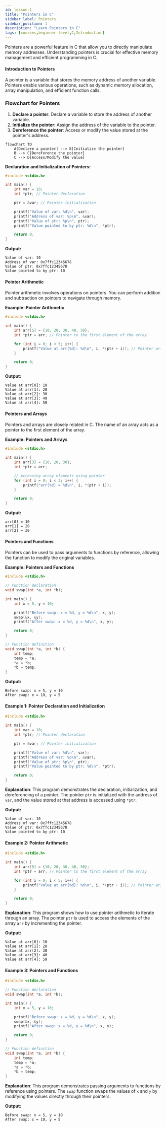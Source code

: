 ```yaml
---
id: lesson-1
title: "Pointers in C"
sidebar_label: Pointers
sidebar_position: 1
description: "Learn Pointers in C"
tags: [courses,beginner-level,C,Introduction]
---  
```


 

Pointers are a powerful feature in C that allow you to directly manipulate memory addresses. Understanding pointers is crucial for effective memory management and efficient programming in C.

#### Introduction to Pointers

A pointer is a variable that stores the memory address of another variable. Pointers enable various operations, such as dynamic memory allocation, array manipulation, and efficient function calls.

### Flowchart for Pointers

1. **Declare a pointer**: Declare a variable to store the address of another variable.
2. **Initialize the pointer**: Assign the address of the variable to the pointer.
3. **Dereference the pointer**: Access or modify the value stored at the pointer's address.


```mermaid
flowchart TD
    A[Declare a pointer] --> B[Initialize the pointer]
    B --> C[Dereference the pointer]
    C --> D[Access/Modify the value]
```


**Declaration and Initialization of Pointers:**

```c
#include <stdio.h>

int main() {
    int var = 10;
    int *ptr; // Pointer declaration

    ptr = &var; // Pointer initialization

    printf("Value of var: %d\n", var);
    printf("Address of var: %p\n", &var);
    printf("Value of ptr: %p\n", ptr);
    printf("Value pointed to by ptr: %d\n", *ptr);

    return 0;
}
```

**Output:**

```
Value of var: 10
Address of var: 0x7ffc12345678
Value of ptr: 0x7ffc12345678
Value pointed to by ptr: 10
```

#### Pointer Arithmetic

Pointer arithmetic involves operations on pointers. You can perform addition and subtraction on pointers to navigate through memory.

**Example: Pointer Arithmetic**

```c
#include <stdio.h>

int main() {
    int arr[5] = {10, 20, 30, 40, 50};
    int *ptr = arr; // Pointer to the first element of the array

    for (int i = 0; i < 5; i++) {
        printf("Value at arr[%d]: %d\n", i, *(ptr + i)); // Pointer arithmetic
    }

    return 0;
}
```

**Output:**

```
Value at arr[0]: 10
Value at arr[1]: 20
Value at arr[2]: 30
Value at arr[3]: 40
Value at arr[4]: 50
```

#### Pointers and Arrays

Pointers and arrays are closely related in C. The name of an array acts as a pointer to the first element of the array.

**Example: Pointers and Arrays**

```c
#include <stdio.h>

int main() {
    int arr[3] = {10, 20, 30};
    int *ptr = arr;

    // Accessing array elements using pointer
    for (int i = 0; i < 3; i++) {
        printf("arr[%d] = %d\n", i, *(ptr + i));
    }

    return 0;
}
```

**Output:**

```
arr[0] = 10
arr[1] = 20
arr[2] = 30
```

#### Pointers and Functions

Pointers can be used to pass arguments to functions by reference, allowing the function to modify the original variables.

**Example: Pointers and Functions**

```c
#include <stdio.h>

// Function declaration
void swap(int *a, int *b);

int main() {
    int x = 5, y = 10;

    printf("Before swap: x = %d, y = %d\n", x, y);
    swap(&x, &y);
    printf("After swap: x = %d, y = %d\n", x, y);

    return 0;
}

// Function definition
void swap(int *a, int *b) {
    int temp;
    temp = *a;
    *a = *b;
    *b = temp;
}
```

**Output:**

```
Before swap: x = 5, y = 10
After swap: x = 10, y = 5
```

#### Example 1: Pointer Declaration and Initialization

```c
#include <stdio.h>

int main() {
    int var = 10;
    int *ptr; // Pointer declaration

    ptr = &var; // Pointer initialization

    printf("Value of var: %d\n", var);
    printf("Address of var: %p\n", &var);
    printf("Value of ptr: %p\n", ptr);
    printf("Value pointed to by ptr: %d\n", *ptr);

    return 0;
}
```

**Explanation**: This program demonstrates the declaration, initialization, and dereferencing of a pointer. The pointer `ptr` is initialized with the address of `var`, and the value stored at that address is accessed using `*ptr`.

**Output:**

```
Value of var: 10
Address of var: 0x7ffc12345678
Value of ptr: 0x7ffc12345678
Value pointed to by ptr: 10
```

#### Example 2: Pointer Arithmetic

```c
#include <stdio.h>

int main() {
    int arr[5] = {10, 20, 30, 40, 50};
    int *ptr = arr; // Pointer to the first element of the array

    for (int i = 0; i < 5; i++) {
        printf("Value at arr[%d]: %d\n", i, *(ptr + i)); // Pointer arithmetic
    }

    return 0;
}
```

**Explanation**: This program shows how to use pointer arithmetic to iterate through an array. The pointer `ptr` is used to access the elements of the array `arr` by incrementing the pointer.

**Output:**

```
Value at arr[0]: 10
Value at arr[1]: 20
Value at arr[2]: 30
Value at arr[3]: 40
Value at arr[4]: 50
```

#### Example 3: Pointers and Functions

```c
#include <stdio.h>

// Function declaration
void swap(int *a, int *b);

int main() {
    int x = 5, y = 10;

    printf("Before swap: x = %d, y = %d\n", x, y);
    swap(&x, &y);
    printf("After swap: x = %d, y = %d\n", x, y);

    return 0;
}

// Function definition
void swap(int *a, int *b) {
    int temp;
    temp = *a;
    *a = *b;
    *b = temp;
}
```

**Explanation**: This program demonstrates passing arguments to functions by reference using pointers. The `swap` function swaps the values of `x` and `y` by modifying the values directly through their pointers.

**Output:**

```
Before swap: x = 5, y = 10
After swap: x = 10, y = 5
```
